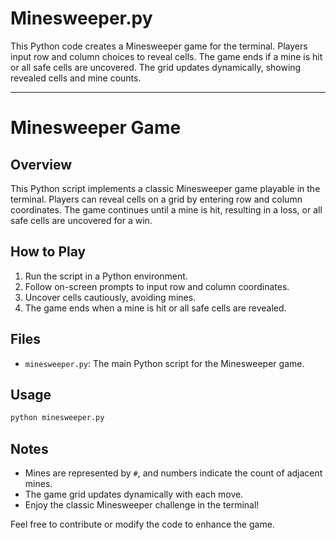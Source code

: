 # Minesweeper.py
This Python code creates a Minesweeper game for the terminal. Players input row and column choices to reveal cells. The game ends if a mine is hit or all safe cells are uncovered. The grid updates dynamically, showing revealed cells and mine counts.

---

# Minesweeper Game

## Overview

This Python script implements a classic Minesweeper game playable in the terminal. Players can reveal cells on a grid by entering row and column coordinates. The game continues until a mine is hit, resulting in a loss, or all safe cells are uncovered for a win.

## How to Play

1. Run the script in a Python environment.
2. Follow on-screen prompts to input row and column coordinates.
3. Uncover cells cautiously, avoiding mines.
4. The game ends when a mine is hit or all safe cells are revealed.

## Files

- `minesweeper.py`: The main Python script for the Minesweeper game.
  
## Usage

```bash
python minesweeper.py
```

## Notes

- Mines are represented by `#`, and numbers indicate the count of adjacent mines.
- The game grid updates dynamically with each move.
- Enjoy the classic Minesweeper challenge in the terminal!

Feel free to contribute or modify the code to enhance the game.
